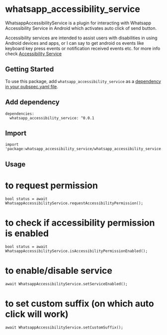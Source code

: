 # whatsapp_accessibility_service

WhatsappAccessibilityService is a plugin for interacting with Whatsapp Accessibility Service in Android which activates auto click of send button.

Accessibility services are intended to assist users with disabilities in using Android devices and apps, or I can say to get android os events like keyboard key press events or notification received events etc.
for more info check [Accessibility Service](https://developer.android.com/reference/android/accessibilityservice/AccessibilityService)

## Getting Started

To use this package, add `whatsapp_accessibility_service` as a [dependency in your pubspec.yaml file](https://flutter.io/platform-plugins/).

## Add dependency
```
dependencies:
  whatsapp_accessibility_service: ^0.0.1
```

## Import
```
import 'package:whatsapp_accessibility_service/whatsapp_accessibility_service.dart'
```

## Usage
# to request permission
```
bool status = await WhatsappAccessibilityService.requestAccessibilityPermission();
```

# to check if accessibility permission is enabled
```
bool status = await WhatsappAccessibilityService.isAccessibilityPermissionEnabled();
```

# to enable/disable service
```
await WhatsappAccessibilityService.setServiceEnabled();
```

# to set custom suffix (on which auto click will work)
```
await WhatsappAccessibilityService.setCustomSuffix();
```